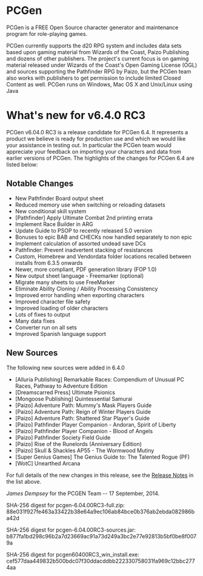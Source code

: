 # PCGen

PCGen is a FREE Open Source character generator and maintenance program for role-playing games.

PCGen currently supports the d20 RPG system and includes data sets based upon gaming material from Wizards of the Coast, Paizo Publishing and dozens of other publishers.
The project's current focus is on gaming material released under Wizards of the Coast's Open Gaming License (OGL) and sources supporting the Pathfinder RPG by Paizo, but the PCGen team also works with publishers to get permission to include limited Closed Content as well.
PCGen runs on Windows, Mac OS X and Unix/Linux using Java

# What's new for v6.4.0 RC3

PCGen v6.04.0 RC3 is a release candidate for PCGen 6.4. It represents a
product we believe is ready for production use and which we would like your 
assistance in testing out. In particular the PCGen team would appreciate your 
feedback on importing your characters and data from earlier versions of PCGen. 
The highlights of the changes for PCGen 6.4 are listed below:

## Notable Changes

* New Pathfinder Board output sheet
* Reduced memory use when switching or reloading datasets
* New conditional skill system
* [Pathfinder] Apply Ultimate Combat 2nd printing errata
* Implement Race Builder in ARG
* Update Guide to PSOP to recently released 5.0 version
* Bonuses to epic BAB and CHECKs now handled separately to non epic
* Implement calculation of assorted undead save DCs
* Pathfinder: Prevent inadvertent stacking of resistances
* Custom, Homebrew and Vendordata folder locations recalled between installs from 6.3.5 onwards
* Newer, more compliant, PDF generation library (FOP 1.0)
* New output sheet language - Freemarker (optional)
* Migrate many sheets to use FreeMarker
* Eliminate Ability Cloning / Ability Processing Consistency
* Improved error handling when exporting characters
* Improved character file safety
* Improved loading of older characters
* Lots of fixes to output
* Many data fixes
* Converter run on all sets
* Improved Spanish language support

## New Sources

The following new sources were added in 6.4.0

* [Alluria Publishing] Remarkable Races: Compendium of Unusual PC Races, Pathway to Adventure Edition
* [Dreamscarred Press] Ultimate Psionics
* [Mongoose Publishing] Quintessential Samurai
* [Paizo] Adventure Path: Mummy's Mask Players Guide
* [Paizo] Adventure Path: Reign of Winter Players Guide
* [Paizo] Adventure Path: Shattered Star Player's Guide
* [Paizo] Pathfinder Player Companion - Andoran, Spirit of Liberty
* [Paizo] Pathfinder Player Companion - Blood of Angels
* [Paizo] Pathfinder Society Field Guide
* [Paizo] Rise of the Runelords (Anniversary Edition)
* [Paizo] Skull & Shackles AP55 - The Wormwood Mutiny
* [Super Genius Games] The Genius Guide to: The Talented Rogue (PF)
* [WotC] Unearthed Arcana


For full details of the new changes in this release, see the 
[Release Notes](http://sourceforge.net/projects/pcgen/files/PCGen%20Unstable/6.04.00%20RC3/pcgen-release-notes-60400RC3.html/download) in the list above.

*James Dempsey* for the PCGEN Team -- 17 September, 2014.

SHA-256 digest for pcgen-6.04.00RC3-full.zip:
88e031f927fe463a33422b38e64a9ec106ab84bce0b376ab2ebda082986ba42d

SHA-256 digest for pcgen-6.04.00RC3-sources.jar:
b877fa1bd298c96b2a7d23669ac91a73d249a3bc2e77e92813b5bf0be8f0079a

SHA-256 digest for pcgen60400RC3_win_install.exe:
cef577daa449832b500bdc07f30ddacddbb222330758031fa969c12bbc2774aa


